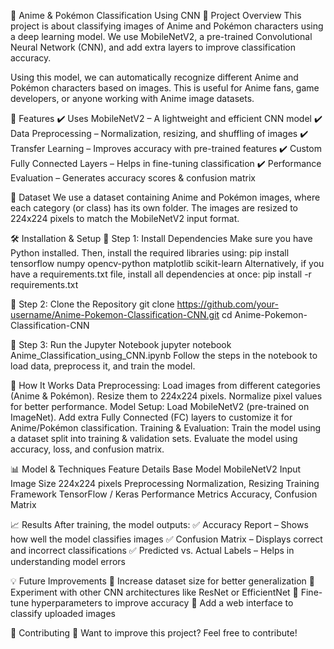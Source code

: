 🎌 Anime & Pokémon Classification Using CNN
📌 Project Overview
This project is about classifying images of Anime and Pokémon characters using a deep learning model. We use MobileNetV2, a pre-trained Convolutional Neural Network (CNN), and add extra layers to improve classification accuracy.

Using this model, we can automatically recognize different Anime and Pokémon characters based on images. This is useful for Anime fans, game developers, or anyone working with Anime image datasets.

🌟 Features
✔️ Uses MobileNetV2 – A lightweight and efficient CNN model
✔️ Data Preprocessing – Normalization, resizing, and shuffling of images
✔️ Transfer Learning – Improves accuracy with pre-trained features
✔️ Custom Fully Connected Layers – Helps in fine-tuning classification
✔️ Performance Evaluation – Generates accuracy scores & confusion matrix

📂 Dataset
We use a dataset containing Anime and Pokémon images, where each category (or class) has its own folder. The images are resized to 224x224 pixels to match the MobileNetV2 input format.

🛠 Installation & Setup
🔹 Step 1: Install Dependencies
Make sure you have Python installed. Then, install the required libraries using:
pip install tensorflow numpy opencv-python matplotlib scikit-learn
Alternatively, if you have a requirements.txt file, install all dependencies at once:
pip install -r requirements.txt

🔹 Step 2: Clone the Repository
git clone https://github.com/your-username/Anime-Pokemon-Classification-CNN.git
cd Anime-Pokemon-Classification-CNN

🔹 Step 3: Run the Jupyter Notebook
jupyter notebook Anime_Classification_using_CNN.ipynb
Follow the steps in the notebook to load data, preprocess it, and train the model.

🔧 How It Works
Data Preprocessing:
Load images from different categories (Anime & Pokémon).
Resize them to 224x224 pixels.
Normalize pixel values for better performance.
Model Setup:
Load MobileNetV2 (pre-trained on ImageNet).
Add extra Fully Connected (FC) layers to customize it for Anime/Pokémon classification.
Training & Evaluation:
Train the model using a dataset split into training & validation sets.
Evaluate the model using accuracy, loss, and confusion matrix.

📊 Model & Techniques
Feature	Details
Base Model	MobileNetV2
Input Image Size	224x224 pixels
Preprocessing	Normalization, Resizing
Training Framework	TensorFlow / Keras
Performance Metrics	Accuracy, Confusion Matrix

📈 Results
After training, the model outputs:
✅ Accuracy Report – Shows how well the model classifies images
✅ Confusion Matrix – Displays correct and incorrect classifications
✅ Predicted vs. Actual Labels – Helps in understanding model errors

💡 Future Improvements
🔹 Increase dataset size for better generalization
🔹 Experiment with other CNN architectures like ResNet or EfficientNet
🔹 Fine-tune hyperparameters to improve accuracy
🔹 Add a web interface to classify uploaded images

🤝 Contributing
🚀 Want to improve this project? Feel free to contribute!
